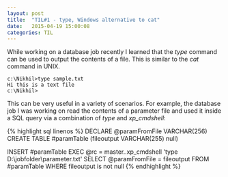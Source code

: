 ```yaml
---
layout: post
title:  "TIL#1 - type, Windows alternative to cat"
date:   2015-04-19 15:00:08
categories: TIL
---
```

While working on a database job recently I learned that the *type* command can be used to output the contents of a file. This is similar to the *cat* command in UNIX.

	c:\Nikhil>type sample.txt
	Hi this is a text file
	c:\Nikhil>

This can be very useful in a variety of scenarios. For example, the database job I was working on read the contents of a parameter file and used it inside a SQL query via a combination of *type* and *xp_cmdshell*:

{% highlight sql linenos %}
DECLARE @paramFromFile VARCHAR(256)
CREATE TABLE #paramTable (fileoutput VARCHAR(255) null)

INSERT #paramTable EXEC @rc = master..xp_cmdshell 'type D:\jobfolder\parameter.txt'
SELECT @paramFromFile = fileoutput FROM #paramTable WHERE fileoutput is not null
{% endhighlight %}